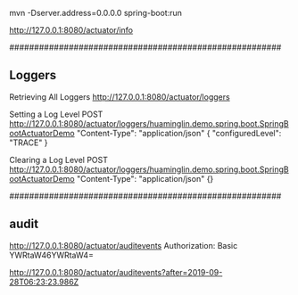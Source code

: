 mvn -Dserver.address=0.0.0.0 spring-boot:run

http://127.0.0.1:8080/actuator/info


#######################################################
## Loggers
Retrieving All Loggers
http://127.0.0.1:8080/actuator/loggers

Setting a Log Level
POST http://127.0.0.1:8080/actuator/loggers/huaminglin.demo.spring.boot.SpringBootActuatorDemo
"Content-Type": "application/json"
{ "configuredLevel": "TRACE" }

Clearing a Log Level
POST http://127.0.0.1:8080/actuator/loggers/huaminglin.demo.spring.boot.SpringBootActuatorDemo
"Content-Type": "application/json"
{}

#######################################################
## audit
http://127.0.0.1:8080/actuator/auditevents
Authorization: Basic YWRtaW46YWRtaW4=

http://127.0.0.1:8080/actuator/auditevents?after=2019-09-28T06:23:23.986Z
